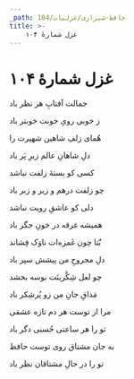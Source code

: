 ```yaml
---
_path: حافظ-شیرازی/غزلیات/104
title: >-
    غزل شمارهٔ ۱۰۴
---
```

# غزل شمارهٔ ۱۰۴

<div class="b" id="bn1"><div class="m1"><p>جمالت آفتابِ هر نظر باد</p></div>
<div class="m2"><p>ز خوبی رویِ خوبت خوبتر باد</p></div></div>
<div class="b" id="bn2"><div class="m1"><p>هُمای زلفِ شاهین شهپرت را</p></div>
<div class="m2"><p>دلِ شاهانِ عالم زیرِ پَر باد</p></div></div>
<div class="b" id="bn3"><div class="m1"><p>کسی کو بستهٔ زلفت نباشد</p></div>
<div class="m2"><p>چو زلفت درهم و زیر و زبر باد</p></div></div>
<div class="b" id="bn4"><div class="m1"><p>دلی کو عاشقِ رویت نباشد</p></div>
<div class="m2"><p>همیشه غرقه در خونِ جگر باد</p></div></div>
<div class="b" id="bn5"><div class="m1"><p>بَُتا چون غَمزه‌ات ناوَک فِشاند</p></div>
<div class="m2"><p>دلِ مجروحِ من پیشش سپر باد</p></div></div>
<div class="b" id="bn6"><div class="m1"><p>چو لعل شِکَّرینَت بوسه بخشد</p></div>
<div class="m2"><p>مَذاقِ جانِ من زو پُرشِکر باد</p></div></div>
<div class="b" id="bn7"><div class="m1"><p>مرا از توست هر دم تازه عشقی</p></div>
<div class="m2"><p>تو را هر ساعتی حُسنی دگر باد</p></div></div>
<div class="b" id="bn8"><div class="m1"><p>به جان مشتاق روی توست حافظ</p></div>
<div class="m2"><p>تو را در حالِ مشتاقان نظر باد</p></div></div>
